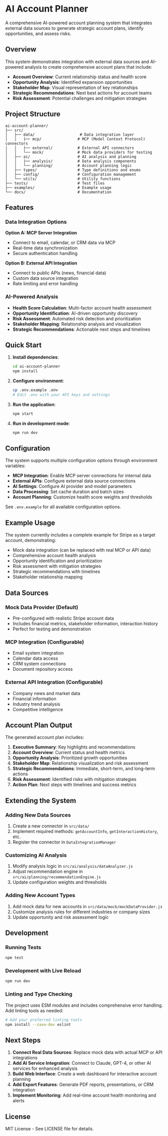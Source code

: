 # AI Account Planner

A comprehensive AI-powered account planning system that integrates external data sources to generate strategic account plans, identify opportunities, and assess risks.

## Overview

This system demonstrates integration with external data sources and AI-powered analysis to create comprehensive account plans that include:

- **Account Overview**: Current relationship status and health score
- **Opportunity Analysis**: Identified expansion opportunities
- **Stakeholder Map**: Visual representation of key relationships  
- **Strategic Recommendations**: Next best actions for account teams
- **Risk Assessment**: Potential challenges and mitigation strategies

## Project Structure

```
ai-account-planner/
├── src/
│   ├── data/                    # Data integration layer
│   │   ├── mcp/                # MCP (Model Context Protocol) connectors
│   │   ├── external/           # External API connectors
│   │   └── mock/               # Mock data providers for testing
│   ├── ai/                     # AI analysis and planning
│   │   ├── analysis/           # Data analysis components
│   │   └── planning/           # Account planning logic
│   ├── types/                  # Type definitions and enums
│   ├── config/                 # Configuration management
│   └── utils/                  # Utility functions
├── tests/                      # Test files
├── examples/                   # Example usage
└── docs/                       # Documentation
```

## Features

### Data Integration Options

**Option A: MCP Server Integration**
- Connect to email, calendar, or CRM data via MCP
- Real-time data synchronization
- Secure authentication handling

**Option B: External API Integration** 
- Connect to public APIs (news, financial data)
- Custom data source integration
- Rate limiting and error handling

### AI-Powered Analysis

- **Health Score Calculation**: Multi-factor account health assessment
- **Opportunity Identification**: AI-driven opportunity discovery
- **Risk Assessment**: Automated risk detection and prioritization
- **Stakeholder Mapping**: Relationship analysis and visualization
- **Strategic Recommendations**: Actionable next steps and timelines

## Quick Start

1. **Install dependencies**:
   ```bash
   cd ai-account-planner
   npm install
   ```

2. **Configure environment**:
   ```bash
   cp .env.example .env
   # Edit .env with your API keys and settings
   ```

3. **Run the application**:
   ```bash
   npm start
   ```

4. **Run in development mode**:
   ```bash
   npm run dev
   ```

## Configuration

The system supports multiple configuration options through environment variables:

- **MCP Integration**: Enable MCP server connections for internal data
- **External APIs**: Configure external data source connections  
- **AI Settings**: Configure AI provider and model parameters
- **Data Processing**: Set cache duration and batch sizes
- **Account Planning**: Customize health score weights and thresholds

See `.env.example` for all available configuration options.

## Example Usage

The system currently includes a complete example for Stripe as a target account, demonstrating:

- Mock data integration (can be replaced with real MCP or API data)
- Comprehensive account health analysis
- Opportunity identification and prioritization
- Risk assessment with mitigation strategies
- Strategic recommendations with timelines
- Stakeholder relationship mapping

## Data Sources

### Mock Data Provider (Default)
- Pre-configured with realistic Stripe account data
- Includes financial metrics, stakeholder information, interaction history
- Perfect for testing and demonstration

### MCP Integration (Configurable)
- Email system integration
- Calendar data access
- CRM system connections
- Document repository access

### External API Integration (Configurable)
- Company news and market data
- Financial information
- Industry trend analysis
- Competitive intelligence

## Account Plan Output

The generated account plan includes:

1. **Executive Summary**: Key highlights and recommendations
2. **Account Overview**: Current status and health metrics
3. **Opportunity Analysis**: Prioritized growth opportunities
4. **Stakeholder Map**: Relationship visualization and risk assessment
5. **Strategic Recommendations**: Immediate, short-term, and long-term actions
6. **Risk Assessment**: Identified risks with mitigation strategies
7. **Action Plan**: Next steps with timelines and success metrics

## Extending the System

### Adding New Data Sources
1. Create a new connector in `src/data/`
2. Implement required methods: `getAccountInfo`, `getInteractionHistory`, etc.
3. Register the connector in `DataIntegrationManager`

### Customizing AI Analysis
1. Modify analysis logic in `src/ai/analysis/dataAnalyzer.js`
2. Adjust recommendation engine in `src/ai/planning/recommendationEngine.js`
3. Update configuration weights and thresholds

### Adding New Account Types
1. Add mock data for new accounts in `src/data/mock/mockDataProvider.js`
2. Customize analysis rules for different industries or company sizes
3. Update opportunity and risk assessment logic

## Development

### Running Tests
```bash
npm test
```

### Development with Live Reload
```bash
npm run dev
```

### Linting and Type Checking
The project uses ESM modules and includes comprehensive error handling. Add linting tools as needed:
```bash
# Add your preferred linting tools
npm install --save-dev eslint
```

## Next Steps

1. **Connect Real Data Sources**: Replace mock data with actual MCP or API integrations
2. **Add AI Service Integration**: Connect to Claude, GPT-4, or other AI services for enhanced analysis
3. **Build Web Interface**: Create a web dashboard for interactive account planning
4. **Add Export Features**: Generate PDF reports, presentations, or CRM integration
5. **Implement Monitoring**: Add real-time account health monitoring and alerts

## License

MIT License - See LICENSE file for details.